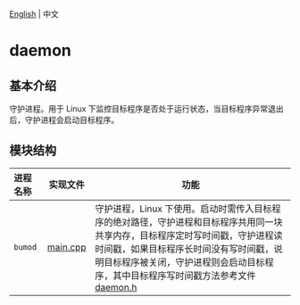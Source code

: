 [English](README.md) | 中文

# daemon

## 基本介绍
守护进程。用于 Linux 下监控目标程序是否处于运行状态，当目标程序异常退出后，守护进程会启动目标程序。

## 模块结构
进程名称 | 实现文件 | 功能
|:--- | --- | ---
| `bumod` | [main.cpp](./bumo/main.cpp) | 守护进程，Linux 下使用。启动时需传入目标程序的绝对路径，守护进程和目标程序共用同一块共享内存，目标程序定时写时间戳，守护进程读时间戳，如果目标程序长时间没有写时间戳，说明目标程序被关闭，守护进程则会启动目标程序，其中目标程序写时间戳方法参考文件[daemon.h](../common/daemon.h)
